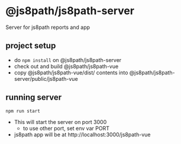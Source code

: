 # @js8path/js8path-server
Server for js8path reports and app

## project setup

 - do ```npm install``` on @js8path/js8path-server
 - check out and build @js8path/js8path-vue 
 - copy @js8path/js8path-vue/dist/ contents into @js8path/js8path-server/public/js8path-vue

## running server
```
npm run start
```

 - This will start the server on port 3000
   - to use other port, set env var PORT
 - js8path app will be at http://localhost:3000/js8path-vue
